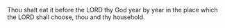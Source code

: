 Thou shalt eat it before the LORD thy God year by year in the place which the LORD shall choose, thou and thy household.
